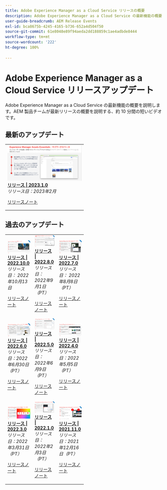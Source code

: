 ```yaml
---
title: Adobe Experience Manager as a Cloud Service リリースの概要
description: Adobe Experience Manager as a Cloud Service の最新機能の概要の説明
user-guide-breadcrumb: AEM Release Events
exl-id: bca8675b-4245-4165-b736-652a4d504f50
source-git-commit: 61e8048e89f94aeda2dd188859c1ae4adbde8444
workflow-type: tm+mt
source-wordcount: '222'
ht-degree: 100%

---
```



# Adobe Experience Manager as a Cloud Service リリースアップデート

Adobe Experience Manager as a Cloud Service の最新機能の概要を説明します。AEM 製品チームが最新リリースの概要を説明する、約 10 分間の短いビデオです。

## 最新のアップデート

<table style="max-width: 50%;">
  <tr>
    <td>
      <a href="./2023/2023-1-0.md">
        <img alt="2023.1.0 リリース" src="./2023/assets/2023-1-0-thumb.png" />
      </a>
      <div>
        <a href="./2023/2023-1-0.md">
          <strong>リリース | 2023.1.0</strong>
          <br/>
        </a>
          <em>リリース日：2023年2月</em>
      </div>
      <p>
        <a href="https://experienceleague.adobe.com/docs/experience-manager-cloud-service/content/release-notes/release-notes/release-notes-current.html?lang=ja">リリースノート</a>
      <p>
    </td>
  </tr>  
</table>

## 過去のアップデート

<table style="max-width: 50%;">
  <tr>
    <td>
      <a href="./2022/2022-10-0.md">
        <img alt="2022.10.0 リリース" src="./2022/assets/2022-10-0-thumb.png" />
      </a>
      <div>
        <a href="./2022/2022-10-0.md">
          <strong>リリース | 2022.10.0</strong>
          <br/>
        </a>
          <em>リリース日： 2022年10月13日</em>
      </div>
      <p>
        <a href="https://experienceleague.adobe.com/docs/experience-manager-cloud-service/content/release-notes/release-notes/release-notes-current.html?lang=ja">リリースノート</a>
      <p>
    </td>  
    <td>
      <a href="./2022/2022-8-0.md">
        <img alt="2022.8.0 リリース" src="./2022/assets/2022-8-0-thumb.png" />
      </a>
      <div>
        <a href="./2022/2022-8-0.md">
          <strong>リリース | 2022.8.0</strong>
          <br/>
       </a>
          <em>リリース日： 2022年9月1日（PT）</em>
      </div>
      <p>
        <a href="https://experienceleague.adobe.com/docs/experience-manager-cloud-service/content/release-notes/release-notes/release-notes-current.html?lang=ja">リリースノート</a>
      <p>
    </td>
    <td>
      <a href="./2022/2022-7-0.md">
        <img alt="2022.7.0 リリース" src="./2022/assets/2022-7-0-thumb.png" />
      </a>
      <div>
        <a href="./2022/2022-7-0.md">
        <strong>リリース | 2022.7.0</strong>
        <br/>
      </a>
        <em>リリース日： 2022年8月8日（PT）</em>
      </div>
      <p>
        <a href="https://experienceleague.adobe.com/docs/experience-manager-cloud-service/content/release-notes/release-notes/release-notes-current.html?lang=ja">リリースノート</a>
      <p>
    </td>
  </tr>
  <tr> 
    <td>
      <a href="./2022/2022-6-0.md">
        <img alt="2022.6.0 リリース" src="./2022/assets/2022-6-0-thumb.png" />
      </a>
      <div>
        <a href="./2022/2022-6-0.md">
        <strong>リリース | 2022.6.0</strong>
        <br/>
      </a>
        <em>リリース日：2022年6月30日（PT）</em>
      </div>
      <p>
        <a href="https://experienceleague.adobe.com/docs/experience-manager-cloud-service/content/release-notes/release-notes/release-notes-current.html?lang=ja">リリースノート</a>
      <p>
    </td>
    <td>
      <a href="./2022/2022-5-0.md">
        <img alt="2022.5.0 リリース" src="./2022/assets/2022-5-0-thumb.png" />
      </a>
      <div>
        <a href="./2022/2022-5-0.md">
        <strong>リリース | 2022.5.0</strong>
        <br/>
      </a>
        <em>リリース日：2022年6月9日（PT）</em>
      </div>
      <p>
        <a href="https://experienceleague.adobe.com/docs/experience-manager-cloud-service/content/release-notes/release-notes/release-notes-current.html?lang=ja">リリースノート</a>
      <p>
    </td>
    <td>
      <a href="./2022/2022-4-0.md">
        <img alt="2022.4.0 リリース" src="./2022/assets/2022-4-0.png" />
      </a>
      <div>
        <a href="./2022/2022-4-0.md">
        <strong>リリース | 2022.4.0</strong>
        <br/>
      </a>
        <em>リリース日：2022年5月5日（PT）</em>
      </div>
      <p>
        <a href="https://experienceleague.adobe.com/docs/experience-manager-cloud-service/content/release-notes/release-notes/release-notes-current.html?lang=ja">リリースノート</a>
      <p>
    </td>
  </tr>
  <tr> 
    <td>
      <a href="./2022/2022-3-0.md">
        <img alt="2022.3.0 リリース" src="./2022/assets/2022-3-0.png" />
      </a>
      <div>
        <a href="./2022/2022-3-0.md">
          <strong>リリース | 2022.3.0</strong>
        <br/>
      </a>
        <em>リリース日：2022年3月31日（PT）</em>
      </div>
      <p>
        <a href="https://experienceleague.adobe.com/docs/experience-manager-cloud-service/content/release-notes/release-notes/release-notes-current.html?lang=ja">リリースノート</a>
      <p>
    </td>
    <td>
      <a href="./2022/2022-1-0.md">
        <img alt="2022-1-0 リリース" src="./2022/assets/2022-1-0.png" />
      </a>
      <div>
        <a href="./2022/2022-1-0.md">
          <strong>リリース | 2022.1.0</strong>
        <br/>
      </a>
        <em>リリース日：2022年2月3日（PT）</em>
      </div>
      <p>
        <a href="https://experienceleague.adobe.com/docs/experience-manager-cloud-service/content/release-notes/release-notes/2022/release-notes-2022-1-0.html?lang=ja">リリースノート</a>
      <p>
    </td>
    <td>
      <a href="./2021/2021-11-0.md">
        <img alt="2021.11.0 AEM CS リリース" src="./2021/assets/2021-11-0.png" />
      </a>
      <div>
      <a href="./2021/2021-11-0.md">
          <strong>リリース | 2021.11.0</strong>
        <br/>
      </a>
    <em>リリース日：2021年12月16日（PT）</em>
      </div>
      <p>
        <a href="https://experienceleague.adobe.com/docs/experience-manager-cloud-service/content/release-notes/release-notes/2021/release-notes-2021-11-0.html?lang=ja">リリースノート</a>
      <p>
    </td>
  </tr>
</table>

<!--- 
# Adobe Experience Manager as a Cloud Service release updates

Get a quick overview of the latest features on Adobe Experience Manager as a Cloud Service. These are short, roughly 10 minutes videos delivered by the AEM product team that share highlights of the latest release.

## Latest Update

<table style="max-width: 50%;">
  <tr>
    <td>
      <a href="./2023/2023-2-0.md">
        <img alt="2023.2.0 Release" src="./2023/assets/2023-2-0-thumb.png" />
      </a>
      <div>
        <a href="./2023/2023-2-0.md">
          <strong>Release | 2023.2.0</strong>
          <br/>
        </a>
          <em>Release date Mar 2023 </em>
      </div>
      <p>
        <a href="https://experienceleague.adobe.com/docs/experience-manager-cloud-service/content/release-notes/release-notes/release-notes-current.html">Release notes</a>
      <p>
    </td>
  </tr>  
</table> 

## Past Updates

<table style="max-width: 50%;">
  <tr>
    <td>
      <a href="./2023/2023-1-0.md">
        <img alt="2023.1.0 Release" src="./2023/assets/2023-1-0-thumb.png" />
      </a>
      <div>
        <a href="./2023/2023-1-0.md">
          <strong>Release | 2023.1.0</strong>
          <br/>
        </a>
          <em>Release date  Feb 2023 </em>
      </div>
      <p>
        <a href="https://experienceleague.adobe.com/docs/experience-manager-cloud-service/content/release-notes/release-notes/release-notes-current.html">Release notes</a>
      <p>
    </td>
    <td>
      <a href="./2022/2022-10-0.md">
        <img alt="2022.10.0 Release" src="./2022/assets/2022-10-0-thumb.png" />
      </a>
      <div>
        <a href="./2022/2022-10-0.md">
          <strong>Release | 2022.10.0</strong>
          <br/>
        </a>
          <em>Release date  Oct 13, 2022 </em>
      </div>
      <p>
        <a href="https://experienceleague.adobe.com/docs/experience-manager-cloud-service/content/release-notes/release-notes/release-notes-current.html">Release notes</a>
      <p>
    </td>  
    <td>
      <a href="./2022/2022-8-0.md">
        <img alt="2022.8.0 Release" src="./2022/assets/2022-8-0-thumb.png" />
      </a>
      <div>
        <a href="./2022/2022-8-0.md">
          <strong>Release | 2022.8.0</strong>
          <br/>
        </a>
          <em>Release date  Sept 1, 2022 </em>
      </div>
      <p>
        <a href="https://experienceleague.adobe.com/docs/experience-manager-cloud-service/content/release-notes/release-notes/release-notes-current.html">Release notes</a>
      <p>
    </td>
  </tr>
  <tr> 
    <td>
      <a href="./2022/2022-7-0.md">
        <img alt="2022.7.0 Release" src="./2022/assets/2022-7-0-thumb.png" />
      </a>
      <div>
        <a href="./2022/2022-7-0.md">
          <strong>Release | 2022.7.0</strong>
          <br/>
        </a>
          <em>Release date  Aug 8, 2022 </em>
      </div>
      <p>
        <a href="https://experienceleague.adobe.com/docs/experience-manager-cloud-service/content/release-notes/release-notes/release-notes-current.html">Release notes</a>
      <p>
    </td>
    <td>
      <a href="./2022/2022-6-0.md">
        <img alt="2022.6.0 Release" src="./2022/assets/2022-6-0-thumb.png" />
      </a>
      <div>
        <a href="./2022/2022-6-0.md">
          <strong>Release | 2022.6.0</strong>
          <br/>
        </a>
          <em>Release date  June 30, 2022 </em>
      </div>
      <p>
        <a href="https://experienceleague.adobe.com/docs/experience-manager-cloud-service/content/release-notes/release-notes/release-notes-current.html">Release notes</a>
      <p>
    </td>
    <td>
      <a href="./2022/2022-5-0.md">
        <img alt="2022.5.0 Release" src="./2022/assets/2022-5-0-thumb.png" />
      </a>
      <div>
        <a href="./2022/2022-5-0.md">
          <strong>Release | 2022.5.0</strong>
          <br/>
        </a>
          <em>Release date  June 9, 2022 </em>
      </div>
      <p>
        <a href="https://experienceleague.adobe.com/docs/experience-manager-cloud-service/content/release-notes/release-notes/release-notes-current.html">Release notes</a>
      <p>
    </td>
  </tr>
  <tr>     
    <td>
      <a href="./2022/2022-4-0.md">
        <img alt="2022.4.0 Release" src="./2022/assets/2022-4-0.png" />
      </a>
      <div>
        <a href="./2022/2022-4-0.md">
          <strong>Release | 2022.4.0</strong>
          <br/>
        </a>
          <em>Released  May 5, 2022 </em>
      </div>
      <p>
        <a href="https://experienceleague.adobe.com/docs/experience-manager-cloud-service/content/release-notes/release-notes/release-notes-current.html">Release notes</a>
      <p>
    </td>
    <td>
      <a href="./2022/2022-3-0.md">
        <img alt="2022.3.0 Release" src="./2022/assets/2022-3-0.png" />
      </a>
      <div>
        <a href="./2022/2022-3-0.md">
          <strong>Release | 2022.3.0</strong>
          <br/>
        </a>
          <em>Released  March 31, 2022 </em>
      </div>
      <p>
        <a href="https://experienceleague.adobe.com/docs/experience-manager-cloud-service/content/release-notes/release-notes/release-notes-current.html">Release notes</a>
      <p>
    </td>
    <td>
      <a href="./2022/2022-1-0.md">
        <img alt="2022-1-0 Release" src="./2022/assets/2022-1-0.png" />
      </a>
      <div>
        <a href="./2022/2022-1-0.md">
          <strong>Release | 2022.1.0</strong>
          <br/>
        </a>
          <em>Released  February 3, 2022 </em>
      </div>
      <p>
        <a href="https://experienceleague.adobe.com/docs/experience-manager-cloud-service/content/release-notes/release-notes/2022/release-notes-2022-1-0.html">Release notes</a>
      <p>
    </td>
  </tr>
</table>

--->